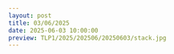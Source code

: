 ```yaml
---
layout: post
title: 03/06/2025
date: 2025-06-03 10:00:00
preview: TLP1/2025/202506/20250603/stack.jpg
---
```

